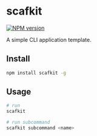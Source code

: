 # scafkit

[![NPM version](https://img.shields.io/npm/v/scafkit?color=%23c53635&label=%20)](https://www.npmjs.com/package/scafkit)

A simple CLI application template.

## Install

```bash
npm install scafkit -g
```

## Usage

```bash
# run
scafkit

# run subcommand
scafkit subcommand <name>
```

